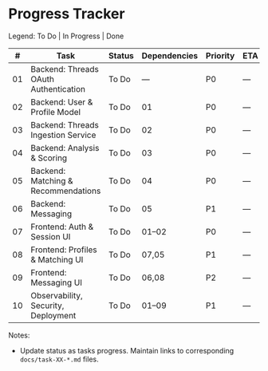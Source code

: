 # Progress Tracker

Legend: To Do | In Progress | Done

| # | Task | Status | Dependencies | Priority | ETA |
|---|------|--------|--------------|----------|-----|
| 01 | Backend: Threads OAuth Authentication | To Do | — | P0 | — |
| 02 | Backend: User & Profile Model | To Do | 01 | P0 | — |
| 03 | Backend: Threads Ingestion Service | To Do | 02 | P0 | — |
| 04 | Backend: Analysis & Scoring | To Do | 03 | P0 | — |
| 05 | Backend: Matching & Recommendations | To Do | 04 | P0 | — |
| 06 | Backend: Messaging | To Do | 05 | P1 | — |
| 07 | Frontend: Auth & Session UI | To Do | 01–02 | P0 | — |
| 08 | Frontend: Profiles & Matching UI | To Do | 07,05 | P1 | — |
| 09 | Frontend: Messaging UI | To Do | 06,08 | P2 | — |
| 10 | Observability, Security, Deployment | To Do | 01–09 | P1 | — |

Notes:
- Update status as tasks progress. Maintain links to corresponding `docs/task-XX-*.md` files.

